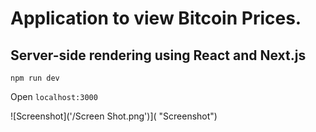 # Application to view Bitcoin Prices.

## Server-side rendering using React and Next.js

`npm run dev`

Open `localhost:3000`

![Screenshot]('/Screen Shot.png')]( "Screenshot")
